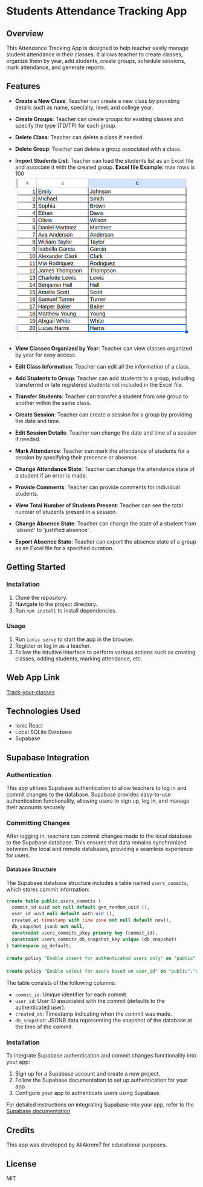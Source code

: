 # Students Attendance Tracking App

## Overview

This Attendance Tracking App is designed to help teacher easily manage student attendance in their classes. It allows teacher to create classes, organize them by year, add students, create groups, schedule sessions, mark attendance, and generate reports.

## Features

- **Create a New Class**: Teacher can create a new class by providing details such as name, specialty, level, and college year.
- **Create Groups**: Teacher can create groups for existing classes and specify the type (TD/TP) for each group.
- **Delete Class**: Teacher can delete a class if needed.
- **Delete Group**: Teacher can delete a group associated with a class.
- **Import Students List**: Teacher can load the students list as an Excel file and associate it with the created group.
**Excel file Example**: max rows is 100
![excel file example](excel_file_example.png)
- **View Classes Organized by Year**: Teacher can view classes organized by year for easy access.
- **Edit Class Information**: Teacher can edit all the information of a class.

- **Add Students to Group**: Teacher can add students to a group, including transferred or late registered students not included in the Excel file.
- **Transfer Students**: Teacher can transfer a student from one group to another within the same class.
- **Create Session**: Teacher can create a session for a group by providing the date and time.
- **Edit Session Details**: Teacher can change the date and time of a session if needed.
- **Mark Attendance**: Teacher can mark the attendance of students for a session by specifying their presence or absence.
- **Change Attendance State**: Teacher can change the attendance state of a student if an error is made.
- **Provide Comments**: Teacher can provide comments for individual students.
- **View Total Number of Students Present**: Teacher can see the total number of students present in a session.
- **Change Absence State**: Teacher can change the state of a student from 'absent' to 'justified absence'.
- **Export Absence State**: Teacher can export the absence state of a group as an Excel file for a specified duration.


## Getting Started

### Installation

1. Clone the repository.
2. Navigate to the project directory.
3. Run `npm install` to install dependencies.

### Usage

1. Run `ionic serve` to start the app in the browser.
2. Register or log in as a teacher.
3. Follow the intuitive interface to perform various actions such as creating classes, adding students, marking attendance, etc.

## Web App Link

[Track-your-classes](https://track-your-classes.vercel.app/)


## Technologies Used

- Ionic React
- Local SQLite Database
- Supabase 

## Supabase Integration

### Authentication

This app utilizes Supabase authentication to allow teachers to log in and commit changes to the database. Supabase provides easy-to-use authentication functionality, allowing users to sign up, log in, and manage their accounts securely.

### Committing Changes

After logging in, teachers can commit changes made to the local database to the Supabase database. This ensures that data remains synchronized between the local and remote databases, providing a seamless experience for users.

#### Database Structure

The Supabase database structure includes a table named `users_commits`, which stores commit information:

```sql
create table public.users_commits (
  commit_id uuid not null default gen_random_uuid (),
  user_id uuid null default auth.uid (),
  created_at timestamp with time zone not null default now(),
  db_snapshot jsonb not null,
  constraint users_commits_pkey primary key (commit_id),
  constraint users_commits_db_snapshot_key unique (db_snapshot)
) tablespace pg_default;

create policy "Enable insert for authenticated users only" on "public"."users_commits" as permissive for insert to authenticated with check (true);

create policy "Enable select for users based on user_id" on "public"."users_commits" as permissive for select to authenticated using ((auth.uid() = user_id));
```
The table consists of the following columns:

- `commit_id`: Unique identifier for each commit.
- `user_id`: User ID associated with the commit (defaults to the authenticated user).
- `created_at`: Timestamp indicating when the commit was made.
- `db_snapshot`: JSONB data representing the snapshot of the database at the time of the commit.

### Installation

To integrate Supabase authentication and commit changes functionality into your app:

1. Sign up for a Supabase account and create a new project.
2. Follow the Supabase documentation to set up authentication for your app.
3. Configure your app to authenticate users using Supabase.

For detailed instructions on integrating Supabase into your app, refer to the [Supabase documentation](https://supabase.io/docs).

## Credits

This app was developed by AliAkrem7 for educational purposes.

## License
MIT
